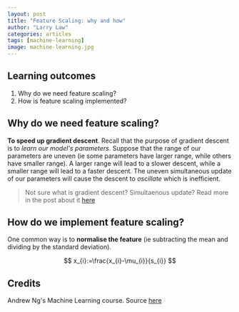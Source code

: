 ```yaml
---
layout: post
title: "Feature Scaling: why and how"
author: "Larry Law"
categories: articles
tags: [machine-learning]
image: machine-learning.jpg
---
```


## Learning outcomes
1. Why do we need feature scaling?
2. How is feature scaling implemented? 

## Why do we need feature scaling?
**To speed up gradient descent**. Recall that the purpose of gradient descent is to _learn our model's parameters._ Suppose that the range of our parameters are uneven (ie some parameters have larger range, while others have smaller range). A larger range will lead to a slower descent, while a smaller range will lead to a faster descent. The uneven simultaneous update of our parameters will cause the descent to _oscillate_ which is inefficient. 
> Not sure what is gradient descent? Simultaenous update? Read more in the post about it [here](./gradient-descent.html)

## How do we implement feature scaling?
One common way is to **normalise the feature** (ie subtracting the mean and dividing by the standard deviation). 

$$
x_{i}:=\frac{x_{i}-\mu_{i}}{s_{i}}
$$

## Credits
Andrew Ng's Machine Learning course. Source [here](https://www.coursera.org/learn/machine-learning?utm_source=gg&utm_medium=sem&utm_content=93-BrandedSearch-INTL&campaignid=1599063752&adgroupid=58953588605&device=c&keyword=coursera%20courses&matchtype=b&network=g&devicemodel=&adpostion=1t1&creativeid=303554599611&hide_mobile_promo&gclid=EAIaIQobChMIvfCauaSo5gIVF4iPCh1U1gK3EAAYASABEgLY6vD_BwE)


